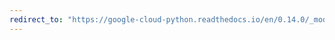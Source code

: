 ```yaml
---
redirect_to: "https://google-cloud-python.readthedocs.io/en/0.14.0/_modules/gcloud/dns/client.html"
---
```

